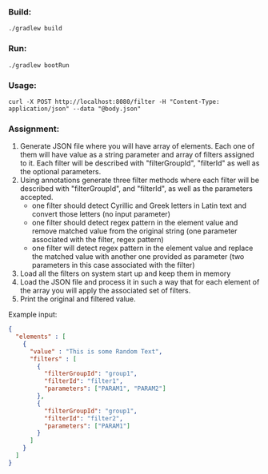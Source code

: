 ### Build:
`./gradlew build`

### Run:
`./gradlew bootRun`

### Usage:
`curl -X POST http://localhost:8080/filter -H "Content-Type: application/json" --data "@body.json"`

### Assignment:
1. Generate JSON file where you will have array of elements. 
Each one of them will have value as a string parameter and array of filters assigned to it.
Each filter will be described with "filterGroupId", "filterId" as well as the optional parameters.
2. Using annotations generate three filter methods where each filter will be described with "filterGroupId", and "filterId", as well as the parameters accepted.
   - one filter should detect Cyrillic and Greek letters in Latin text and convert those letters (no input parameter)
   - one filter should detect regex pattern in the element value and remove matched value from the   original string (one parameter associated with the filter, regex pattern)
   - one filter will detect regex pattern in the element value and replace the matched value with another   one provided as parameter (two parameters in this case associated with the filter)
3. Load all the filters on system start up and keep them in memory
4. Load the JSON file and process it in such a way that for each element of the array you will apply the associated set of filters.
5. Print the original and filtered value.

Example input:
```json
{
  "elements" : [
    {
      "value" : "This is some Random Text",
      "filters" : [
        {
          "filterGroupId": "group1",
          "filterId": "filter1",
          "parameters": ["PARAM1", "PARAM2"]
        },
        {
          "filterGroupId": "group1",
          "filterId": "filter2",
          "parameters": ["PARAM1"]
        }
      ]
    }
  ]
} 
 ```